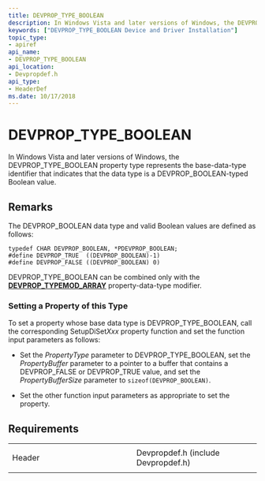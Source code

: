 ```yaml
---
title: DEVPROP_TYPE_BOOLEAN
description: In Windows Vista and later versions of Windows, the DEVPROP_TYPE_BOOLEAN property type represents the base-data-type identifier that indicates that the data type is a DEVPROP_BOOLEAN-typed Boolean value.
keywords: ["DEVPROP_TYPE_BOOLEAN Device and Driver Installation"]
topic_type:
- apiref
api_name:
- DEVPROP_TYPE_BOOLEAN
api_location:
- Devpropdef.h
api_type:
- HeaderDef
ms.date: 10/17/2018
---
```


# DEVPROP_TYPE_BOOLEAN


In Windows Vista and later versions of Windows, the DEVPROP_TYPE_BOOLEAN property type represents the base-data-type identifier that indicates that the data type is a DEVPROP_BOOLEAN-typed Boolean value.

## Remarks

The DEVPROP_BOOLEAN data type and valid Boolean values are defined as follows:

``` syntax
typedef CHAR DEVPROP_BOOLEAN, *PDEVPROP_BOOLEAN;
#define DEVPROP_TRUE  ((DEVPROP_BOOLEAN)-1)
#define DEVPROP_FALSE ((DEVPROP_BOOLEAN) 0)
```

DEVPROP_TYPE_BOOLEAN can be combined only with the [**DEVPROP_TYPEMOD_ARRAY**](devprop-typemod-array.md) property-data-type modifier.

### Setting a Property of this Type

To set a property whose base data type is DEVPROP_TYPE_BOOLEAN, call the corresponding SetupDiSet*Xxx* property function and set the function input parameters as follows:

-   Set the *PropertyType* parameter to DEVPROP_TYPE_BOOLEAN, set the *PropertyBuffer* parameter to a pointer to a buffer that contains a DEVPROP_FALSE or DEVPROP_TRUE value, and set the *PropertyBufferSize* parameter to `sizeof(DEVPROP_BOOLEAN)`.

-   Set the other function input parameters as appropriate to set the property.

## Requirements

<table>
<colgroup>
<col width="50%" />
<col width="50%" />
</colgroup>
<tbody>
<tr class="odd">
<td align="left"><p>Header</p></td>
<td align="left">Devpropdef.h (include Devpropdef.h)</td>
</tr>
</tbody>
</table>

 

 





